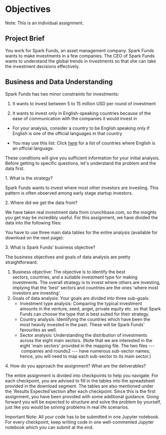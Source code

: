 Objectives
==========

Note: This is an individual assignment.

Project Brief
-------------

You work for Spark Funds, an asset management company. Spark Funds wants to make investments in a few companies. The CEO of Spark Funds wants to understand the global trends in investments so that she can take the investment decisions effectively.

Business and Data Understanding
-------------------------------

Spark Funds has two minor constraints for investments:

1.  It wants to invest between 5 to 15 million USD per round of investment

2.  It wants to invest only in English-speaking countries because of the ease of communication with the companies it would invest in

-   For your analysis, consider a country to be English speaking only if English is one of the official languages in that country

-   You may use this list: Click [here](https://en.wikipedia.org/wiki/List_of_territorial_entities_where_English_is_an_official_language) for a list of countries where English is an official language.

These conditions will give you sufficient information for your initial analysis. Before getting to specific questions, let's understand the problem and the data first.

1\. What is the strategy?

Spark Funds wants to invest where most other investors are investing. This pattern is often observed among early stage startup investors.

2\. Where did we get the data from? 

We have taken real investment data from crunchbase.com, so the insights you get may be incredibly useful. For this assignment, we have divided the data into the following files:

You have to use three main data tables for the entire analysis (available for download on the next page):

3\. What is Spark Funds' business objective?

The business objectives and goals of data analysis are pretty straightforward.

1.  Business objective: The objective is to identify the best sectors, countries, and a suitable investment type for making investments. The overall strategy is to invest where others are investing, implying that the 'best' sectors and countries are the ones 'where most investors are investing'.
2.  Goals of data analysis: Your goals are divided into three sub-goals:
    -   Investment type analysis: Comparing the typical investment amounts in the venture, seed, angel, private equity etc. so that Spark Funds can choose the type that is best suited for their strategy.
    -   Country analysis: Identifying the countries which have been the most heavily invested in the past. These will be Spark Funds' favourites as well.
    -   Sector analysis: Understanding the distribution of investments across the eight main sectors. (Note that we are interested in the eight 'main sectors' provided in the mapping file. The two files --- companies and rounds2 --- have numerous sub-sector names; hence, you will need to map each sub-sector to its main sector.)

4\. How do you approach the assignment? What are the deliverables?

The entire assignment is divided into checkpoints to help you navigate. For each checkpoint, you are advised to fill in the tables into the spreadsheet provided in the download segment. The tables are also mentioned under the 'Results Expected'section after each checkpoint. Since this is the first assignment, you have been provided with some additional guidance. Going forward you will be expected to structure and solve the problem by yourself, just like you would be solving problems in real life scenarios.

Important Note: All your code has to be submitted in one Jupyter notebook. For every checkpoint, keep writing code in one well-commented Jupyter notebook which you can submit at the end.

